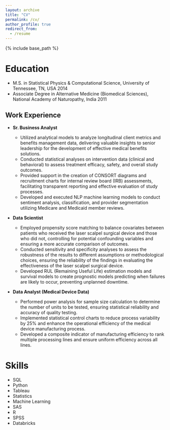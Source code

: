 ```yaml
---
layout: archive
title: "CV"
permalink: /cv/
author_profile: true
redirect_from:
  - /resume
---
```


{% include base_path %}

Education
======
* M.S. in Statistical Physics & Computational Science, University of Tennessee, TN, USA 2014
* Associate Degree in Alternative Medicine (Biomedical Sciences), National Academy of Naturopathy, India 2011

## Work Experience

* **Sr. Business Analyst**
    * Utilized analytical models to analyze longitudinal client metrics and benefits management data, delivering valuable insights to senior leadership for the development of effective medical benefits solutions.
    * Conducted statistical analyses on intervention data (clinical and behavioral) to assess treatment efficacy, safety, and overall study outcomes.
    * Provided support in the creation of CONSORT diagrams and recruitment charts for internal review board (IRB) assessments, facilitating transparent reporting and effective evaluation of study processes.
    * Developed and executed NLP machine learning models to conduct sentiment analysis, classification, and provider segmentation utilizing Medicare and Medicaid member reviews.

* **Data Scientist**
    * Employed propensity score matching to balance covariates between patients who received the laser scalpel surgical device and those who did not, controlling for potential confounding variables and ensuring a more accurate comparison of outcomes.
    * Conducted sensitivity and specificity analyses to assess the robustness of the results to different assumptions or methodological choices, ensuring the reliability of the findings in evaluating the effectiveness of the laser scalpel surgical device.
    * Developed RUL (Remaining Useful Life) estimation models and survival models to create prognostic models predicting when failures are likely to occur, preventing unplanned downtime.

* **Data Analyst (Medical Device Data)**
    * Performed power analysis for sample size calculation to determine the number of units to be tested, ensuring statistical reliability and accuracy of quality testing.
    * Implemented statistical control charts to reduce process variability by 25% and enhance the operational efficiency of the medical device manufacturing process.
    * Developed a composite indicator of manufacturing efficiency to rank multiple processing lines and ensure uniform efficiency across all lines.

  
Skills
======
* SQL
* Python
* Tableau
* Statistics
* Machine Learning
* SAS
* R
* SPSS
* Databricks



